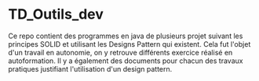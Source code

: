 # TD_Outils_dev


Ce repo contient des programmes en java de plusieurs projet suivant les principes SOLID et utilisant les Designs Pattern qui existent. Cela fut l'objet d'un travail en autonomie, on y retrouve différents exercice réalisé en autoformation. Il y a également des documents pour chacun des travaux pratiques justifiant l'utilisation d'un design pattern.
